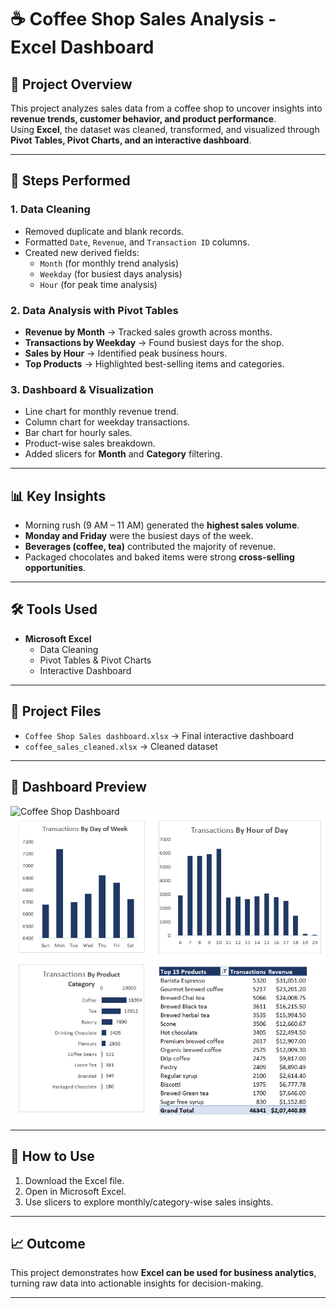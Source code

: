 # ☕ Coffee Shop Sales Analysis - Excel Dashboard

## 📌 Project Overview
This project analyzes sales data from a coffee shop to uncover insights into **revenue trends, customer behavior, and product performance**.  
Using **Excel**, the dataset was cleaned, transformed, and visualized through **Pivot Tables, Pivot Charts, and an interactive dashboard**.

---

## 🔧 Steps Performed

### 1. Data Cleaning
- Removed duplicate and blank records.  
- Formatted `Date`, `Revenue`, and `Transaction ID` columns.  
- Created new derived fields:  
  - `Month` (for monthly trend analysis)  
  - `Weekday` (for busiest days analysis)  
  - `Hour` (for peak time analysis)  

### 2. Data Analysis with Pivot Tables
- **Revenue by Month** → Tracked sales growth across months.  
- **Transactions by Weekday** → Found busiest days for the shop.  
- **Sales by Hour** → Identified peak business hours.  
- **Top Products** → Highlighted best-selling items and categories.  

### 3. Dashboard & Visualization
- Line chart for monthly revenue trend.  
- Column chart for weekday transactions.  
- Bar chart for hourly sales.  
- Product-wise sales breakdown.  
- Added slicers for **Month** and **Category** filtering.  

---

## 📊 Key Insights
- Morning rush (9 AM – 11 AM) generated the **highest sales volume**.  
- **Monday and Friday** were the busiest days of the week.  
- **Beverages (coffee, tea)** contributed the majority of revenue.  
- Packaged chocolates and baked items were strong **cross-selling opportunities**.  

---

## 🛠 Tools Used
- **Microsoft Excel**  
  - Data Cleaning  
  - Pivot Tables & Pivot Charts  
  - Interactive Dashboard  

---

## 📂 Project Files
- `Coffee Shop Sales dashboard.xlsx` → Final interactive dashboard  
- `coffee_sales_cleaned.xlsx` → Cleaned dataset   

---

## 📸 Dashboard Preview
![Coffee Shop Dashboard](screenshots/dashboard1.png)
![Coffee Shop Dashboard](screenshots/dashboard2.png)

---

## 🚀 How to Use
1. Download the Excel file.  
2. Open in Microsoft Excel.  
3. Use slicers to explore monthly/category-wise sales insights.  

---

## 📈 Outcome
This project demonstrates how **Excel can be used for business analytics**, turning raw data into actionable insights for decision-making.

---
